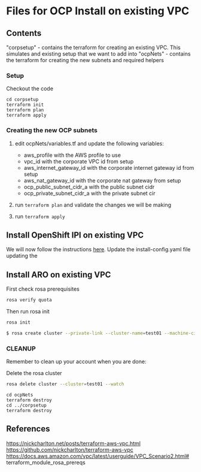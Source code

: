 # Files for OCP Install on existing VPC


## Contents

"corpsetup" - contains the terraform for creating an existing VPC. This simulates and existing setup that we want to add into
"ocpNets" - contains the terraform for creating the new subnets and required helpers

### Setup

Checkout the code

```
cd corpsetup
terraform init
terraform plan
terraform apply
```

### Creating the new OCP subnets

1. edit ocpNets/variables.tf and update the following variables:
   * aws_profile with the AWS profile to use
   * vpc_id with the corporate VPC id from setup
   * aws_internet_gateway_id with the corporate internet gateway id from setup
   * aws_nat_gateway_id with the corporate nat gateway from setup
   * ocp_public_subnet_cidr_a with the public subnet cidr
   * ocp_private_subnet_cidr_a with the private subnet cir

2. run `terraform plan` and validate the changes we will be making
3. run `terraform apply` 

## Install OpenShift IPI on existing VPC

We will now follow the instructions [here](https://docs.openshift.com/container-platform/4.5/installing/installing_aws/installing-aws-vpc.html). Update the install-config.yaml file updating the 


## Install ARO on existing VPC
First check rosa prerequisites

```bash
rosa verify quota
```

Then run rosa init
```bash
rosa init
```


```bash
$ rosa create cluster --private-link --cluster-name=test01 --machine-cidr=10.0.0.0/16 --subnet-ids=subnet-09c64c29d3b44befc
```

### CLEANUP

Remember to clean up your account when you are done:

Delete the rosa cluster
```bash
rosa delete cluster --cluster=test01 --watch
```


```
cd ocpNets
terraform destroy
cd ../corpsetup
terraform destroy
```


## References

https://nickcharlton.net/posts/terraform-aws-vpc.html
https://github.com/nickcharlton/terraform-aws-vpc
https://docs.aws.amazon.com/vpc/latest/userguide/VPC_Scenario2.html# terraform_module_rosa_prereqs
